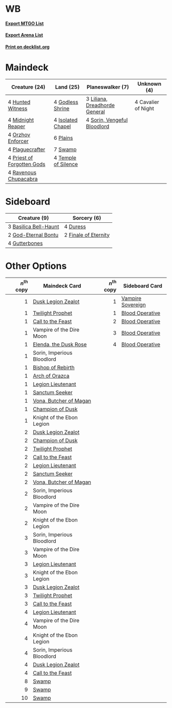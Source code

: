 # WB

#### [Export MTGO List](../collection/WB/WB.txt)
#### [Export Arena List](../collection/WB/WB_arena.txt)
#### [Print on decklist.org](http://decklist.org/?deckmain=4%09Cavalier%20of%20Night%0A4%09Godless%20Shrine%0A4%09Hunted%20Witness%0A4%09Isolated%20Chapel%0A3%09Liliana,%20Dreadhorde%20General%0A4%09Midnight%20Reaper%0A4%09Orzhov%20Enforcer%0A4%09Plaguecrafter%0A6%09Plains%0A4%09Priest%20of%20Forgotten%20Gods%0A4%09Ravenous%20Chupacabra%0A4%09Sorin,%20Vengeful%20Bloodlord%0A7%09Swamp%0A4%09Temple%20of%20Silence&deckside=3%09Basilica%20Bell-Haunt%0A4%09Duress%0A2%09Finale%20of%20Eternity%0A2%09God-Eternal%20Bontu%0A4%09Gutterbones)
# Maindeck

|                                            Creature (24)                                            |                                          Land (25)                                           |                                            Planeswalker (7)                                            |    Unknown (4)    |
|-----------------------------------------------------------------------------------------------------|----------------------------------------------------------------------------------------------|--------------------------------------------------------------------------------------------------------|-------------------|
|4 [Hunted Witness](http://gatherer.wizards.com/Pages/Card/Details.aspx?multiverseid=452765)          |4 [Godless Shrine](http://gatherer.wizards.com/Pages/Card/Details.aspx?multiverseid=405099)   |3 [Liliana, Dreadhorde General](http://gatherer.wizards.com/Pages/Card/Details.aspx?multiverseid=461024)|4 Cavalier of Night|
|4 [Midnight Reaper](http://gatherer.wizards.com/Pages/Card/Details.aspx?multiverseid=452827)         |4 [Isolated Chapel](http://gatherer.wizards.com/Pages/Card/Details.aspx?multiverseid=443129)  |4 [Sorin, Vengeful Bloodlord](http://gatherer.wizards.com/Pages/Card/Details.aspx?multiverseid=461144)  |                   |
|4 [Orzhov Enforcer](http://gatherer.wizards.com/Pages/Card/Details.aspx?multiverseid=457223)         |6 [Plains](http://gatherer.wizards.com/Pages/Card/Details.aspx?multiverseid=439856)           |                                                                                                        |                   |
|4 [Plaguecrafter](http://gatherer.wizards.com/Pages/Card/Details.aspx?multiverseid=452832)           |7 [Swamp](http://gatherer.wizards.com/Pages/Card/Details.aspx?multiverseid=439858)            |                                                                                                        |                   |
|4 [Priest of Forgotten Gods](http://gatherer.wizards.com/Pages/Card/Details.aspx?multiverseid=457227)|4 [Temple of Silence](http://gatherer.wizards.com/Pages/Card/Details.aspx?multiverseid=373522)|                                                                                                        |                   |
|4 [Ravenous Chupacabra](http://gatherer.wizards.com/Pages/Card/Details.aspx?multiverseid=442093)     |                                                                                              |                                                                                                        |                   |


# Sideboard

|                                          Creature (9)                                          |                                          Sorcery (6)                                          |
|------------------------------------------------------------------------------------------------|-----------------------------------------------------------------------------------------------|
|3 [Basilica Bell-Haunt](http://gatherer.wizards.com/Pages/Card/Details.aspx?multiverseid=457300)|4 [Duress](http://gatherer.wizards.com/Pages/Card/Details.aspx?multiverseid=14557)             |
|2 [God-Eternal Bontu](http://gatherer.wizards.com/Pages/Card/Details.aspx?multiverseid=461019)  |2 [Finale of Eternity](http://gatherer.wizards.com/Pages/Card/Details.aspx?multiverseid=461018)|
|4 [Gutterbones](http://gatherer.wizards.com/Pages/Card/Details.aspx?multiverseid=457220)        |                                                                                               |


# Other Options

|*n*<sup>th</sup> copy|                                          Maindeck Card                                          |*n*<sup>th</sup> copy|                                       Sideboard Card                                       |
|--------------------:|-------------------------------------------------------------------------------------------------|--------------------:|--------------------------------------------------------------------------------------------|
|                    1|[Dusk Legion Zealot](http://gatherer.wizards.com/Pages/Card/Details.aspx?multiverseid=442078)    |                    1|[Vampire Sovereign](http://gatherer.wizards.com/Pages/Card/Details.aspx?multiverseid=447261)|
|                    1|[Twilight Prophet](http://gatherer.wizards.com/Pages/Card/Details.aspx?multiverseid=439745)      |                    1|[Blood Operative](http://gatherer.wizards.com/Pages/Card/Details.aspx?multiverseid=452813)  |
|                    1|[Call to the Feast](http://gatherer.wizards.com/Pages/Card/Details.aspx?multiverseid=435375)     |                    2|[Blood Operative](http://gatherer.wizards.com/Pages/Card/Details.aspx?multiverseid=452813)  |
|                    1|Vampire of the Dire Moon                                                                         |                    3|[Blood Operative](http://gatherer.wizards.com/Pages/Card/Details.aspx?multiverseid=452813)  |
|                    1|[Elenda, the Dusk Rose](http://gatherer.wizards.com/Pages/Card/Details.aspx?multiverseid=439814) |                    4|[Blood Operative](http://gatherer.wizards.com/Pages/Card/Details.aspx?multiverseid=452813)  |
|                    1|Sorin, Imperious Bloodlord                                                                       |                     |                                                                                            |
|                    1|[Bishop of Rebirth](http://gatherer.wizards.com/Pages/Card/Details.aspx?multiverseid=435156)     |                     |                                                                                            |
|                    1|[Arch of Orazca](http://gatherer.wizards.com/Pages/Card/Details.aspx?multiverseid=439849)        |                     |                                                                                            |
|                    1|[Legion Lieutenant](http://gatherer.wizards.com/Pages/Card/Details.aspx?multiverseid=439822)     |                     |                                                                                            |
|                    1|[Sanctum Seeker](http://gatherer.wizards.com/Pages/Card/Details.aspx?multiverseid=435274)        |                     |                                                                                            |
|                    1|[Vona, Butcher of Magan](http://gatherer.wizards.com/Pages/Card/Details.aspx?multiverseid=435387)|                     |                                                                                            |
|                    1|[Champion of Dusk](http://gatherer.wizards.com/Pages/Card/Details.aspx?multiverseid=439721)      |                     |                                                                                            |
|                    1|Knight of the Ebon Legion                                                                        |                     |                                                                                            |
|                    2|[Dusk Legion Zealot](http://gatherer.wizards.com/Pages/Card/Details.aspx?multiverseid=442078)    |                     |                                                                                            |
|                    2|[Champion of Dusk](http://gatherer.wizards.com/Pages/Card/Details.aspx?multiverseid=439721)      |                     |                                                                                            |
|                    2|[Twilight Prophet](http://gatherer.wizards.com/Pages/Card/Details.aspx?multiverseid=439745)      |                     |                                                                                            |
|                    2|[Call to the Feast](http://gatherer.wizards.com/Pages/Card/Details.aspx?multiverseid=435375)     |                     |                                                                                            |
|                    2|[Legion Lieutenant](http://gatherer.wizards.com/Pages/Card/Details.aspx?multiverseid=439822)     |                     |                                                                                            |
|                    2|[Sanctum Seeker](http://gatherer.wizards.com/Pages/Card/Details.aspx?multiverseid=435274)        |                     |                                                                                            |
|                    2|[Vona, Butcher of Magan](http://gatherer.wizards.com/Pages/Card/Details.aspx?multiverseid=435387)|                     |                                                                                            |
|                    2|Sorin, Imperious Bloodlord                                                                       |                     |                                                                                            |
|                    2|Vampire of the Dire Moon                                                                         |                     |                                                                                            |
|                    2|Knight of the Ebon Legion                                                                        |                     |                                                                                            |
|                    3|Sorin, Imperious Bloodlord                                                                       |                     |                                                                                            |
|                    3|Vampire of the Dire Moon                                                                         |                     |                                                                                            |
|                    3|[Legion Lieutenant](http://gatherer.wizards.com/Pages/Card/Details.aspx?multiverseid=439822)     |                     |                                                                                            |
|                    3|Knight of the Ebon Legion                                                                        |                     |                                                                                            |
|                    3|[Dusk Legion Zealot](http://gatherer.wizards.com/Pages/Card/Details.aspx?multiverseid=442078)    |                     |                                                                                            |
|                    3|[Twilight Prophet](http://gatherer.wizards.com/Pages/Card/Details.aspx?multiverseid=439745)      |                     |                                                                                            |
|                    3|[Call to the Feast](http://gatherer.wizards.com/Pages/Card/Details.aspx?multiverseid=435375)     |                     |                                                                                            |
|                    4|[Legion Lieutenant](http://gatherer.wizards.com/Pages/Card/Details.aspx?multiverseid=439822)     |                     |                                                                                            |
|                    4|Vampire of the Dire Moon                                                                         |                     |                                                                                            |
|                    4|Knight of the Ebon Legion                                                                        |                     |                                                                                            |
|                    4|Sorin, Imperious Bloodlord                                                                       |                     |                                                                                            |
|                    4|[Dusk Legion Zealot](http://gatherer.wizards.com/Pages/Card/Details.aspx?multiverseid=442078)    |                     |                                                                                            |
|                    4|[Call to the Feast](http://gatherer.wizards.com/Pages/Card/Details.aspx?multiverseid=435375)     |                     |                                                                                            |
|                    8|[Swamp](http://gatherer.wizards.com/Pages/Card/Details.aspx?multiverseid=439858)                 |                     |                                                                                            |
|                    9|[Swamp](http://gatherer.wizards.com/Pages/Card/Details.aspx?multiverseid=439858)                 |                     |                                                                                            |
|                   10|[Swamp](http://gatherer.wizards.com/Pages/Card/Details.aspx?multiverseid=439858)                 |                     |                                                                                            |

